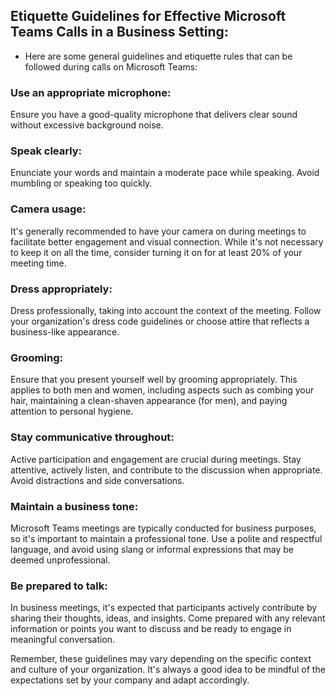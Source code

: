 ## Etiquette Guidelines for Effective Microsoft Teams Calls in a Business Setting:

* Here are some general guidelines and etiquette rules that can be followed during calls on Microsoft Teams:

### Use an appropriate microphone:

Ensure you have a good-quality microphone that delivers clear sound without excessive background noise.

### Speak clearly:

Enunciate your words and maintain a moderate pace while speaking. Avoid mumbling or speaking too quickly.

### Camera usage:

It's generally recommended to have your camera on during meetings to facilitate better engagement and visual connection. While it's not necessary to keep it on all the time,
consider turning it on for at least 20% of your meeting time.

### Dress appropriately:

Dress professionally, taking into account the context of the meeting. Follow your organization's dress code guidelines or choose attire that reflects a business-like appearance.

### Grooming:

Ensure that you present yourself well by grooming appropriately. This applies to both men and women, including aspects such as combing your hair, maintaining a clean-shaven 
appearance (for men), and paying attention to personal hygiene.

### Stay communicative throughout:

Active participation and engagement are crucial during meetings. Stay attentive, actively listen, and contribute to the discussion when appropriate. Avoid distractions and side 
conversations.

### Maintain a business tone:

Microsoft Teams meetings are typically conducted for business purposes, so it's important to maintain a professional tone. Use a polite and respectful language, and avoid using 
slang or informal expressions that may be deemed unprofessional.

### Be prepared to talk:

In business meetings, it's expected that participants actively contribute by sharing their thoughts, ideas, and insights. Come prepared with any relevant information or points you
want to discuss and be ready to engage in meaningful conversation.

Remember, these guidelines may vary depending on the specific context and culture of your organization. It's always a good idea to be mindful of the expectations set by your 
company and adapt accordingly.

